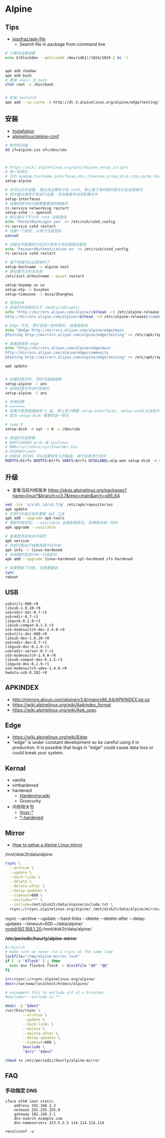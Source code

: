# Alpine


## Tips
* [jessfraz/apk-file](https://github.com/jessfraz/apk-file)
  * Search file in package from command line


```bash
# 计算块设备容量
echo $(blockdev --getsize64 /dev/sdb1)/1024/1024 | bc -l


apk add shadow
apk add bash
# 更换 shell 为 bash
chsh root -s /bin/bash


# 安装 neofetch
apk add --no-cache -X http://dl-3.alpinelinux.org/alpine/edge/testing/ neofetch
```



## 安装
* [Installation](https://wiki.alpinelinux.org/wiki/Installation)
* [alpinelinux/alpine-conf](https://github.com/alpinelinux/alpine-conf)

```bash
# 制作启动盘
dd if=alpine.iso of=/dev/sdx



# https://wiki.alpinelinux.org/wiki/Alpine_setup_scripts
# 统一初始化
# 分为 keymap,hostname,interfaces,dns,timezone,proxy,disk,ntp,cache,lbu,apkrepos 等
setup-alpine

# 也可以分开设置, 建议先设置网卡和 sshd, 那么接下来的操作就可以在远程操作
# 网卡建议使用引导进行设置, 否则需要手动写配置文件
setup-interfaces
# 设置完网卡后可能需要重启网络服务
rc-service networking restart
setup-sshd -c openssh
# 默认情况下不允许 root 远程登陆
echo 'PermitRootLogin yes' >> /etc/ssh/sshd_config
rc-service sshd restart
# 设置一个密码, 以便于远程登陆
passwd

# 远程证书配置好过后可以考虑关闭远程密码登陆
echo 'PasswordAuthentication no' >> /etc/ssh/sshd_config
rc-service sshd restart

# 接下来就可以远程操作了
setup-hostname -n alpine-test
# 使设置的主机名生效
/etc/init.d/hostname --quiet restart

setup-keymap us us
setup-ntp -c busybox
setup-timezone -z Asia/Shanghai

# 添加仓库
# 安装时的安装包位于 /media/sdb/apks/
echo "http://mirrors.aliyun.com/alpine/v$(head -c3 /etc/alpine-release)/main
http://mirrors.aliyun.com/alpine/v$(head -c3 /etc/alpine-release)/community" >> /etc/apk/repositories

# Edge 可选, 用于安装一些特殊的, 或者更新的
echo "@edge http://mirrors.aliyun.com/alpine/edge/main
@testing http://mirrors.aliyun.com/alpine/edge/testing" >> /etc/apk/repositories

# 或者直接用 edge
echo "http://mirrors.aliyun.com/alpine/edge/main
http://mirrors.aliyun.com/alpine/edge/community
@testing http://mirrors.aliyun.com/alpine/edge/testing" >> /etc/apk/repositories

apk update


# 创建回答文件, 然后可直接编辑
setup-alpine -c ans
# 使用回答文件进行初始化
setup-alpine -f ans

# 存储设置
# =======
# 如果只是想直接装到 U 盘, 那么至少需要 setup-interfaces, setup-sshd(从远程方便操作, 可以粘贴复制), 添加仓库, 然后才能 setup-disk
# 因为 setup-disk 需要安装一些包

# swap 0
setup-disk -m sys -s 0 -v /dev/sda

# 其他的可选参数
# BOOTLOADER grub 或 syslinux
# MBR=/usr/share/syslinux/mbr.bin
# SYSROOT=/mnt
# ERASE_DISKS 可以设置成写入的磁盘, 就不会再进行询问
ROOTFS=btrfs BOOTFS=btrfs VARFS=btrfs DISKLABEL=alp-wen setup-disk -m sys -s 0 -v /dev/sda
```

## 升级
* 查看当前内核版本 https://pkgs.alpinelinux.org/packages?name=linux*&branch=v3.7&repo=main&arch=x86_64

```bash
sed -ire 's/v\d\.\d/v3.7/g' /etc/apk/repositories
apk update
# 在进行升级之前先更新 apk 工具
apk add --upgrade apk-tools
# 更新所有的包, --available 会强制更新包, 即便版本是一样的
apk upgrade --available

# 查看是否还有未升级的
apk version
# 内核可能由于依赖原因不会升级
apk info -r linux-hardened
# 将依赖的包进行统一升级即可
apk add --upgrade linux-hardened spl-hardened zfs-hardened

# 如果更新了内核, 则需要重启
sync
reboot
```


## USB

```
usbutils-008-r0
libusb-1.0.20-r0
usbredir-doc-0.7-r2
usbredir-0.7-r2
libgusb-0.2.9-r1
libusb-compat-0.1.5-r3
usb-modeswitch-doc-2.4.0-r0
usbutils-doc-008-r0
libusb-dev-1.0.20-r0
usbredir-dev-0.7-r2
libgusb-doc-0.2.9-r1
usbredir-server-0.7-r2
usb-modeswitch-2.4.0-r0
libusb-compat-dev-0.1.5-r3
libgusb-dev-0.2.9-r1
usb-modeswitch-udev-2.4.0-r0
hwdata-usb-0.282-r0
```

## APKINDEX
* http://mirrors.aliyun.com/alpine/v3.6/main/x86_64/APKINDEX.tar.gz
* https://wiki.alpinelinux.org/wiki/Apkindex_format
* https://wiki.alpinelinux.org/wiki/Apk_spec

## Edge
* https://wiki.alpinelinux.org/wiki/Edge
* "edge" is under constant development so be careful using it in production. It is possible that bugs in "edge" could cause data loss or could break your system.


## Kernal
* vanilla
* virthardened
* hardened
  * [Hardening:wiki](https://en.wikipedia.org/wiki/Hardening_(computing))
  * Grsecurity
* 内核相关包
  * [linux-*](https://pkgs.alpinelinux.org/packages?name=linux-*&branch=v3.6&repo=&arch=x86_64)
  * [*-hardened](https://pkgs.alpinelinux.org/packages?name=*hardened&branch=v3.6&repo=&arch=x86_64)

## Mirror
* [How to setup a Alpine Linux mirror](https://wiki.alpinelinux.org/wiki/How_to_setup_a_Alpine_Linux_mirror)

/mnt/disk2t/data/alpine

```bash
rsync \
  --archive \
  --update \
  --hard-links \
  --delete \
  --delete-after \
  --delay-updates \
  --timeout=600 \
  --exclude="*" \
  --include=/mnt/disk2t/data/alpine/include.txt \
  rsync://rsync.alpinelinux.org/alpine/ /mnt/disk2t/data/alpine/mirror/
```

rsync --archive --update --hard-links --delete --delete-after --delay-updates --timeout=600 ~/data/alpine/ root@192.168.1.20:/mnt/disk2t/data/alpine/

__/etc/periodic/hourly/alpine-mirror__

```bash
#!/bin/sh
# make sure we never run 2 rsync at the same time
lockfile="/tmp/alpine-mirror.lock"
if [ -z "$flock" ] ; then
  exec env flock=1 flock -n $lockfile "$0" "$@"
fi

src=rsync://rsync.alpinelinux.org/alpine/ 
dest=/var/www/localhost/htdocs/alpine/

# uncomment this to exclude old v2.x branches
#exclude="--exclude v2.*"

mkdir -p "$dest"
/usr/bin/rsync \
        --archive \
        --update \
        --hard-links \
        --delete \
        --delete-after \
        --delay-updates \
        --timeout=600 \
        $exclude \
        "$src" "$dest"
```

```bash
chmod +x /etc/periodic/hourly/alpine-mirror
```

## FAQ

### 手动指定 DNS

```
iface eth0 inet static
    address 192.168.3.3
    netmask 255.255.255.0
    gateway 192.168.3.1
    dns-search example.com
    dns-nameservers 223.5.5.5 114.114.114.114
```

```
resolvconf -u
```
